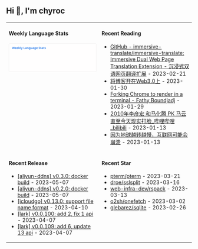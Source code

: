 ## Hi 👋, I'm chyroc

<table width="960px">
<tr>
<td valign="top" width="50%">

#### Weekly Language Stats

![](./images/wakatime_weekly_language_stats.svg)
</td>
<td valign="top" width="50%">

#### Recent Reading

* <a href='https://github.com/immersive-translate/immersive-translate' target='_black'>GitHub - immersive-translate/immersive-translate: Immersive Dual Web Page Translation Extension - 沉浸式双语网页翻译扩展</a> - 2023-02-21
* <a href='https://outti.me/6FE23FD0-22F4-4BDE-9F2B-72C0E5180C2C/' target='_black'>将博客开在Web3.0上</a> - 2023-01-30
* <a href='https://fathy.fr/carbonyl' target='_black'>Forking Chrome to render in a terminal - Fathy Boundjadj</a> - 2023-01-29
* <a href='https://www.bilibili.com/video/BV1dz411B7xk/' target='_black'>2010年李彦宏 和马化腾  PK  马云   直至今天现实打脸_哔哩哔哩_bilibili</a> - 2023-01-13
* <a href='https://mp.weixin.qq.com/s/nT0AGtxqCNGR_jwRp_Y63g' target='_black'>因为地球越转越慢，互联网可能会崩溃</a> - 2023-01-13

</td>
</tr>
<tr>
<td valign="top" width="50%">

#### Recent Release

* <a href='https://github.com/chyroc/aliyun-ddns/releases/tag/v0.3.0' target='_black'>[aliyun-ddns] v0.3.0: docker build</a> - 2023-05-07
* <a href='https://github.com/chyroc/aliyun-ddns/releases/tag/v0.2.0' target='_black'>[aliyun-ddns] v0.2.0: docker build</a> - 2023-05-07
* <a href='https://github.com/chyroc/icloudgo/releases/tag/v0.13.0' target='_black'>[icloudgo] v0.13.0: support file name format</a> - 2023-04-10
* <a href='https://github.com/chyroc/lark/releases/tag/v0.0.110' target='_black'>[lark] v0.0.100: add 2, fix 1 api</a> - 2023-04-07
* <a href='https://github.com/chyroc/lark/releases/tag/v0.0.109' target='_black'>[lark] v0.0.109: add 6, update 13 api</a> - 2023-04-07

</td>
<td valign="top" width="50%">

#### Recent Star

* <a href='https://github.com/pterm/pterm' target='_black'>pterm/pterm</a> - 2023-03-21
* <a href='https://github.com/droe/sslsplit' target='_black'>droe/sslsplit</a> - 2023-03-16
* <a href='https://github.com/web-infra-dev/rspack' target='_black'>web-infra-dev/rspack</a> - 2023-03-13
* <a href='https://github.com/o2sh/onefetch' target='_black'>o2sh/onefetch</a> - 2023-03-02
* <a href='https://github.com/glebarez/sqlite' target='_black'>glebarez/sqlite</a> - 2023-02-26

</td>
</tr>
</table>
